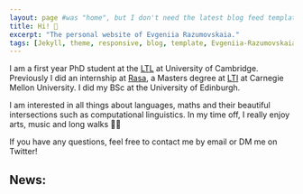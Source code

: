 ```yaml
---
layout: page #was "home", but I don't need the latest blog feed template on the homepage
title: Hi! 👋
excerpt: "The personal website of Evgeniia Razumovskaia."
tags: [Jekyll, theme, responsive, blog, template, Evgeniia-Razumovskaia, research, NLP, dialogue systems]
---
```


I am a first year PhD student at the [LTL](http://ltl.mml.cam.ac.uk/) at University of Cambridge. Previously I did an internship at [Rasa](https://rasa.com/), a Masters degree at [LTI](https://www.lti.cs.cmu.edu/) at Carnegie Mellon University. I did my BSc at the University of Edinburgh. 

I am interested in all things about languages, maths and their beautiful intersections such as computational linguistics. In my time off, I really enjoy arts, music and long walks 🚶‍♀️

If you have any questions, feel free to contact me by email or DM me on Twitter!  

## News:

<!--
<p class="rss-subscribe">Subscribe <a href="{{ "/feed.xml" | prepend: site.baseurl }}" target="_blank">via RSS</a>.</p>
-->
